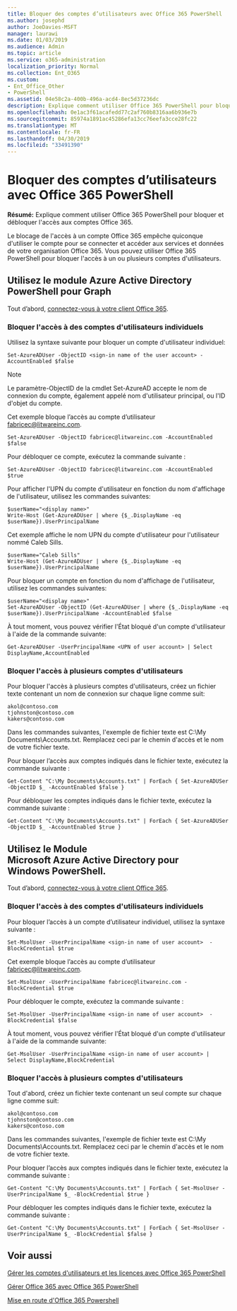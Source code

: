 ```yaml
---
title: Bloquer des comptes d’utilisateurs avec Office 365 PowerShell
ms.author: josephd
author: JoeDavies-MSFT
manager: laurawi
ms.date: 01/03/2019
ms.audience: Admin
ms.topic: article
ms.service: o365-administration
localization_priority: Normal
ms.collection: Ent_O365
ms.custom:
- Ent_Office_Other
- PowerShell
ms.assetid: 04e58c2a-400b-496a-acd4-8ec5d37236dc
description: Explique comment utiliser Office 365 PowerShell pour bloquer et débloquer l'accès aux comptes Office 365.
ms.openlocfilehash: 0e1ac3f61acafedd77c2af760b8316aa6b936e7b
ms.sourcegitcommit: 85974a1891ac45286efa13cc76eefa3cce28fc22
ms.translationtype: MT
ms.contentlocale: fr-FR
ms.lasthandoff: 04/30/2019
ms.locfileid: "33491390"
---
```

# <a name="block-user-accounts-with-office-365-powershell"></a>Bloquer des comptes d’utilisateurs avec Office 365 PowerShell

**Résumé:**  Explique comment utiliser Office 365 PowerShell pour bloquer et débloquer l'accès aux comptes Office 365.
  
Le blocage de l'accès à un compte Office 365 empêche quiconque d'utiliser le compte pour se connecter et accéder aux services et données de votre organisation Office 365. Vous pouvez utiliser Office 365 PowerShell pour bloquer l'accès à un ou plusieurs comptes d'utilisateurs.

## <a name="use-the-azure-active-directory-powershell-for-graph-module"></a>Utilisez le module Azure Active Directory PowerShell pour Graph

Tout d’abord, [connectez-vous à votre client Office 365](connect-to-office-365-powershell.md#connect-with-the-azure-active-directory-powershell-for-graph-module).
 
### <a name="block-access-to-individual-user-accounts"></a>Bloquer l'accès à des comptes d'utilisateurs individuels

Utilisez la syntaxe suivante pour bloquer un compte d'utilisateur individuel:
  
```
Set-AzureADUser -ObjectID <sign-in name of the user account> -AccountEnabled $false
```

> [!NOTE]
> Le paramètre-ObjectID de la cmdlet Set-AzureAD accepte le nom de connexion du compte, également appelé nom d'utilisateur principal, ou l'ID d'objet du compte. 
  
Cet exemple bloque l’accès au compte d’utilisateur fabricec@litwareinc.com.
  
```
Set-AzureADUser -ObjectID fabricec@litwareinc.com -AccountEnabled $false
```

Pour débloquer ce compte, exécutez la commande suivante :
  
```
Set-AzureADUser -ObjectID fabricec@litwareinc.com -AccountEnabled $true
```

Pour afficher l'UPN du compte d'utilisateur en fonction du nom d'affichage de l'utilisateur, utilisez les commandes suivantes:
  
```
$userName="<display name>"
Write-Host (Get-AzureADUser | where {$_.DisplayName -eq $userName}).UserPrincipalName

```

Cet exemple affiche le nom UPN du compte d'utilisateur pour l'utilisateur nommé Caleb Sills.
  
```
$userName="Caleb Sills"
Write-Host (Get-AzureADUser | where {$_.DisplayName -eq $userName}).UserPrincipalName
```

Pour bloquer un compte en fonction du nom d'affichage de l'utilisateur, utilisez les commandes suivantes:
  
```
$userName="<display name>"
Set-AzureADUser -ObjectID (Get-AzureADUser | where {$_.DisplayName -eq $userName}).UserPrincipalName -AccountEnabled $false

```

À tout moment, vous pouvez vérifier l'État bloqué d'un compte d'utilisateur à l'aide de la commande suivante:
  
```
Get-AzureADUser -UserPrincipalName <UPN of user account> | Select DisplayName,AccountEnabled
```

### <a name="block-access-to-multiple-user-accounts"></a>Bloquer l'accès à plusieurs comptes d'utilisateurs

Pour bloquer l'accès à plusieurs comptes d'utilisateurs, créez un fichier texte contenant un nom de connexion sur chaque ligne comme suit:
    
  ```
akol@contoso.com
tjohnston@contoso.com
kakers@contoso.com
  ```

Dans les commandes suivantes, l'exemple de fichier texte est C:\My Documents\Accounts.txt. Remplacez ceci par le chemin d'accès et le nom de votre fichier texte.
  
Pour bloquer l’accès aux comptes indiqués dans le fichier texte, exécutez la commande suivante :
    
```
Get-Content "C:\My Documents\Accounts.txt" | ForEach { Set-AzureADUSer -ObjectID $_ -AccountEnabled $false }
```

Pour débloquer les comptes indiqués dans le fichier texte, exécutez la commande suivante :
    
```
Get-Content "C:\My Documents\Accounts.txt" | ForEach { Set-AzureADUSer -ObjectID $_ -AccountEnabled $true }
```

## <a name="use-the-microsoft-azure-active-directory-module-for-windows-powershell"></a>Utilisez le Module Microsoft Azure Active Directory pour Windows PowerShell.

Tout d’abord, [connectez-vous à votre client Office 365](connect-to-office-365-powershell.md#connect-with-the-microsoft-azure-active-directory-module-for-windows-powershell).

    
### <a name="block-access-to-individual-user-accounts"></a>Bloquer l'accès à des comptes d'utilisateurs individuels

Pour bloquer l’accès à un compte d’utilisateur individuel, utilisez la syntaxe suivante :
  
```
Set-MsolUser -UserPrincipalName <sign-in name of user account>  -BlockCredential $true
```

Cet exemple bloque l’accès au compte d’utilisateur fabricec@litwareinc.com.
  
```
Set-MsolUser -UserPrincipalName fabricec@litwareinc.com -BlockCredential $true
```

Pour débloquer le compte, exécutez la commande suivante :
  
```
Set-MsolUser -UserPrincipalName <sign-in name of user account>  -BlockCredential $false
```

À tout moment, vous pouvez vérifier l'État bloqué d'un compte d'utilisateur à l'aide de la commande suivante:
  
```
Get-MsolUser -UserPrincipalName <sign-in name of user account> | Select DisplayName,BlockCredential
```

### <a name="block-access-to-multiple-user-accounts"></a>Bloquer l'accès à plusieurs comptes d'utilisateurs

Tout d'abord, créez un fichier texte contenant un seul compte sur chaque ligne comme suit:
    
  ```
akol@contoso.com
tjohnston@contoso.com
kakers@contoso.com
  ```
Dans les commandes suivantes, l'exemple de fichier texte est C:\My Documents\Accounts.txt. Remplacez ceci par le chemin d'accès et le nom de votre fichier texte.
    
Pour bloquer l’accès aux comptes indiqués dans le fichier texte, exécutez la commande suivante :
    
  ```
  Get-Content "C:\My Documents\Accounts.txt" | ForEach { Set-MsolUser -UserPrincipalName $_ -BlockCredential $true }
  ```
Pour débloquer les comptes indiqués dans le fichier texte, exécutez la commande suivante :
    
  ```
  Get-Content "C:\My Documents\Accounts.txt" | ForEach { Set-MsolUser -UserPrincipalName $_ -BlockCredential $false }
  ```

## <a name="see-also"></a>Voir aussi

[Gérer les comptes d'utilisateurs et les licences avec Office 365 PowerShell](manage-user-accounts-and-licenses-with-office-365-powershell.md)
  
[Gérer Office 365 avec Office 365 PowerShell](manage-office-365-with-office-365-powershell.md)
  
[Mise en route d'Office 365 Powershell](getting-started-with-office-365-powershell.md)
